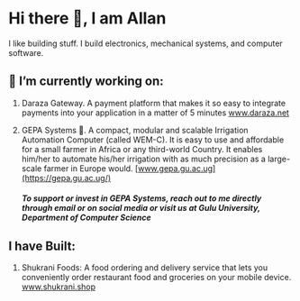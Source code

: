 # Hi there 👋, I am Allan

I like building stuff. I build electronics, mechanical systems, and computer software.

## 🔭 I’m currently working on:
1. Daraza Gateway. A payment platform that makes it so easy to integrate payments into your application in a matter of 5 minutes
   www.daraza.net
   
3. GEPA Systems 🌱. A compact, modular and scalable Irrigation Automation Computer (called WEM-C). It is easy to use and affordable for a small farmer in Africa or any third-world Country. It enables him/her to automate his/her irrigation with as much precision as a large-scale farmer in Europe would.
   [www.gepa.gu.ac.ug](https://gepa.gu.ac.ug/)
   ##### To support or invest in GEPA Systems, reach out to me directly through email or on social media or visit us at Gulu University, Department of Computer Science
## I have Built:
1. Shukrani Foods: A food ordering and delivery service that lets you conveniently order restaurant food and groceries on your mobile device.
   www.shukrani.shop
<!--
**allan-js/allan-js** is a ✨ _special_ ✨ repository because its `README.md` (this file) appears on your GitHub profile.


- 🌱 I’m currently learning ...
- 👯 I’m looking to collaborate on ...
- 🤔 I’m looking for help with ...
- 💬 Ask me about ...
- 📫 How to reach me: ...
- 😄 Pronouns: ...
- ⚡ Fun fact: ...
-->
